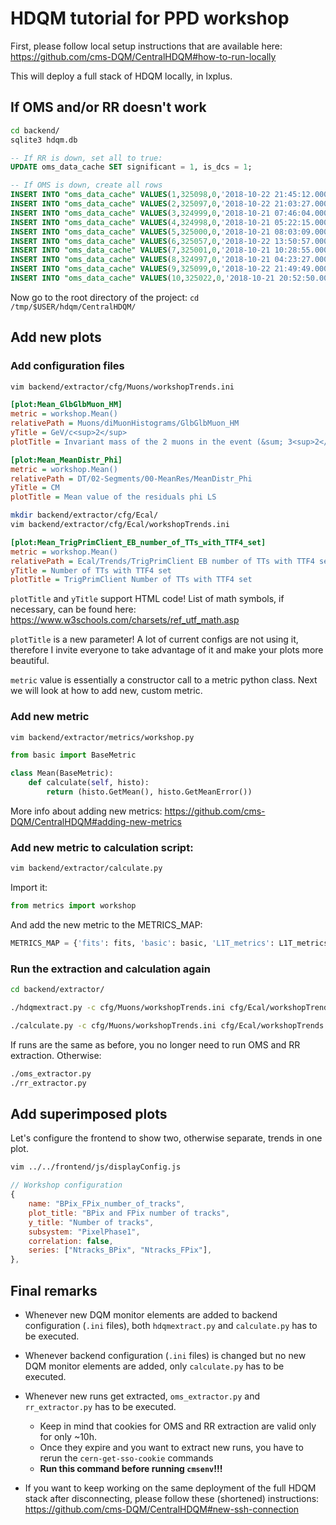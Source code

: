 # HDQM tutorial for PPD workshop

First, please follow local setup instructions that are available here: https://github.com/cms-DQM/CentralHDQM#how-to-run-locally

This will deploy a full stack of HDQM locally, in lxplus.

## If OMS and/or RR doesn't work

``` bash
cd backend/
sqlite3 hdqm.db
```

``` sql
-- If RR is down, set all to true:
UPDATE oms_data_cache SET significant = 1, is_dcs = 1;

-- If OMS is down, create all rows
INSERT INTO "oms_data_cache" VALUES(1,325098,0,'2018-10-22 21:45:12.000000','2018-10-22 21:48:47.000000',3.8,6499.0,4.880754,1.819496,1.959637,'l1_trg_collisions2018/v70','/cdaq/physics/Run2018/2e34/v3.6.1/HLT/V2',51852.51,1805.181,215,7333,'25ns_2556b_2544_2215_2332_144bpi_20injV3','2018D','Collisions18',1,1);
INSERT INTO "oms_data_cache" VALUES(2,325097,0,'2018-10-22 21:03:27.000000','2018-10-22 21:41:46.000000',3.8,6499.0,27.650654,1.753344,18.793686,'l1_trg_collisions2018/v70','/cdaq/physics/Run2018/2e34/v3.6.1/HLT/V2',44400.125,1470.831,2299,7333,'25ns_2556b_2544_2215_2332_144bpi_20injV3','2018D','Collisions18',1,1);
INSERT INTO "oms_data_cache" VALUES(3,324999,0,'2018-10-21 07:46:04.000000','2018-10-21 08:01:42.000000',3.8,6499.0,12.823047,1.263898,3.850594,'l1_trg_collisions2018/v70','/cdaq/physics/Run2018/2e34/v3.6.1/HLT/V2',80672.055,1125.588,938,7324,'25ns_2556b_2544_2215_2332_144bpi_20injV3','2018D','Collisions18',1,1);
INSERT INTO "oms_data_cache" VALUES(4,324998,0,'2018-10-21 05:22:15.000000','2018-10-21 07:43:31.000000',3.8,6499.0,124.040188,1.294307,114.588043,'l1_trg_collisions2018/v70','/cdaq/physics/Run2018/2e34/v3.6.1/HLT/V2',85375.43,1293.284,8476,7324,'25ns_2556b_2544_2215_2332_144bpi_20injV3','2018D','Collisions18',1,1);
INSERT INTO "oms_data_cache" VALUES(5,325000,0,'2018-10-21 08:03:09.000000','2018-10-21 10:27:58.000000',3.8,6499.0,99.478719,1.026495,95.161531,'l1_trg_collisions2018/v70','/cdaq/physics/Run2018/2e34/v3.6.1/HLT/V2',79609.52,1047.821,8689,7324,'25ns_2556b_2544_2215_2332_144bpi_20injV3','2018D','Collisions18',1,1);
INSERT INTO "oms_data_cache" VALUES(6,325057,0,'2018-10-22 13:50:57.000000','2018-10-22 16:24:00.000000',3.8,6499.0,128.329852,1.481395,121.566727,'l1_trg_collisions2018/v70','/cdaq/physics/Run2018/2e34/v3.6.1/HLT/V2',74043.78,1711.889,9183,7331,'25ns_2556b_2544_2215_2332_144bpi_20injV3','2018D','Collisions18',1,1);
INSERT INTO "oms_data_cache" VALUES(7,325001,0,'2018-10-21 10:28:55.000000','2018-10-21 14:23:33.000000',3.8,6499.0,125.970563,0.786782,121.399453,'l1_trg_collisions2018/v70','/cdaq/physics/Run2018/2e34/v3.6.1/HLT/V2',77849.375,843.698,14078,7324,'25ns_2556b_2544_2215_2332_144bpi_20injV3','2018D','Collisions18',1,1);
INSERT INTO "oms_data_cache" VALUES(8,324997,0,'2018-10-21 04:23:27.000000','2018-10-21 05:19:41.000000',3.8,6499.0,49.37966,1.577752,42.214555,'l1_trg_collisions2018/v70','/cdaq/physics/Run2018/2e34/v3.6.1/HLT/V2',59324.92,1787.391,3374,7324,'25ns_2556b_2544_2215_2332_144bpi_20injV3','2018D','Collisions18',1,1);
INSERT INTO "oms_data_cache" VALUES(9,325099,0,'2018-10-22 21:49:49.000000','2018-10-23 00:21:28.000000',3.8,6499.0,148.647938,1.443952,139.547121,'l1_trg_collisions2018/v70','/cdaq/physics/Run2018/2e34/v3.6.1/HLT/V2',87238.12,1782.806,9099,7333,'25ns_2556b_2544_2215_2332_144bpi_20injV3','2018D','Collisions18',1,1);
INSERT INTO "oms_data_cache" VALUES(10,325022,0,'2018-10-21 20:52:50.000000','2018-10-22 07:16:34.000000',3.8,6499.0,452.509125,0.834237,437.270188,'l1_trg_collisions2018/v70','/cdaq/physics/Run2018/2e34/v3.6.1/HLT/V2',62756.434,1358.919,37424,7328,'25ns_2556b_2544_2215_2332_144bpi_20injV3','2018D','Collisions18',1,1);
```

Now go to the root directory of the project: `cd /tmp/$USER/hdqm/CentralHDQM/`

## Add new plots

### Add configuration files

``` bash
vim backend/extractor/cfg/Muons/workshopTrends.ini
```

``` ini
[plot:Mean_GlbGlbMuon_HM]
metric = workshop.Mean()
relativePath = Muons/diMuonHistograms/GlbGlbMuon_HM
yTitle = GeV/c<sup>2</sup>
plotTitle = Invariant mass of the 2 muons in the event (&sum; 3<sup>2</sup> 5<sub>-1</sub>)

[plot:Mean_MeanDistr_Phi]
metric = workshop.Mean()
relativePath = DT/02-Segments/00-MeanRes/MeanDistr_Phi
yTitle = CM
plotTitle = Mean value of the residuals phi LS
```

``` bash
mkdir backend/extractor/cfg/Ecal/
vim backend/extractor/cfg/Ecal/workshopTrends.ini
```

``` ini
[plot:Mean_TrigPrimClient_EB_number_of_TTs_with_TTF4_set]
metric = workshop.Mean()
relativePath = Ecal/Trends/TrigPrimClient EB number of TTs with TTF4 set
yTitle = Number of TTs with TTF4 set
plotTitle = TrigPrimClient Number of TTs with TTF4 set
```

`plotTitle` and `yTitle` support HTML code! List of math symbols, if necessary, can be found here: https://www.w3schools.com/charsets/ref_utf_math.asp

`plotTitle` is a new parameter! A lot of current configs are not using it, therefore I invite everyone to take advantage of it and make your plots more beautiful.

`metric` value is essentially a constructor call to a metric python class. Next we will look at how to add new, custom metric.

### Add new metric

``` bash
vim backend/extractor/metrics/workshop.py
```

``` py
from basic import BaseMetric

class Mean(BaseMetric):
    def calculate(self, histo):
        return (histo.GetMean(), histo.GetMeanError())
```

More info about adding new metrics: https://github.com/cms-DQM/CentralHDQM#adding-new-metrics

### Add new metric to calculation script:

``` bash
vim backend/extractor/calculate.py
```

Import it:

``` python
from metrics import workshop
```

And add the new metric to the METRICS_MAP:

``` python
METRICS_MAP = {'fits': fits, 'basic': basic, 'L1T_metrics': L1T_metrics, 'muon_metrics': muon_metrics, 'workshop': workshop}
```

### Run the extraction and calculation again

``` bash
cd backend/extractor/

./hdqmextract.py -c cfg/Muons/workshopTrends.ini cfg/Ecal/workshopTrends.ini cfg/PixelPhase1/trendPlotsPixelPhase1_tracks.ini -r 324997 324998 324999 325000 325001 325022 325057 325097 325098 325099 -j 1

./calculate.py -c cfg/Muons/workshopTrends.ini cfg/Ecal/workshopTrends.ini cfg/PixelPhase1/trendPlotsPixelPhase1_tracks.ini -r 324997 324998 324999 325000 325001 325022 325057 325097 325098 325099 -j 1
```

If runs are the same as before, you no longer need to run OMS and RR extraction. Otherwise:

``` bash
./oms_extractor.py
./rr_extractor.py
```

## Add superimposed plots

Let's configure the frontend to show two, otherwise separate, trends in one plot.

``` bash
vim ../../frontend/js/displayConfig.js
```

``` js
// Workshop configuration
{
    name: "BPix_FPix_number_of_tracks",
    plot_title: "BPix and FPix number of tracks",
    y_title: "Number of tracks",
    subsystem: "PixelPhase1",
    correlation: false,
    series: ["Ntracks_BPix", "Ntracks_FPix"],
},
```

## Final remarks

* Whenever new DQM monitor elements are added to backend configuration (`.ini` files), both `hdqmextract.py` and `calculate.py` has to be executed.

* Whenever backend configuration (`.ini` files) is changed but no new DQM monitor elements are added, only `calculate.py` has to be executed.

* Whenever new runs get extracted, `oms_extractor.py` and `rr_extractor.py` has to be executed.
  * Keep in mind that cookies for OMS and RR extraction are valid only for only ~10h.
  * Once they expire and you want to extract new runs, you have to rerun the `cern-get-sso-cookie` commands
  * **Run this command before running `cmsenv`!!!**

* If you want to keep working on the same deployment of the full HDQM stack after disconnecting, please follow these (shortened) instructions: https://github.com/cms-DQM/CentralHDQM#new-ssh-connection
